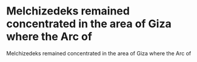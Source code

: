 # Melchizedeks remained concentrated in the area of Giza where the Arc of

Melchizedeks remained concentrated in the area of Giza where the Arc of